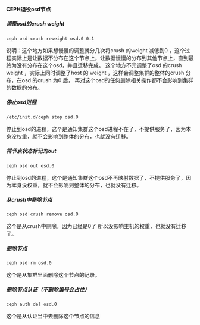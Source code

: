 #### CEPH退役osd节点

##### 调整osd的crush weight

```
ceph osd crush reweight osd.0 0.1
```

说明：这个地方如果想慢慢的调整就分几次将crush 的weight 减低到0 ，这个过程实际上是让数据不分布在这个节点上，让数据慢慢的分布到其他节点上，直到最终为没有分布在这个osd，并且迁移完成。
这个地方不光调整了osd 的crush weight ，实际上同时调整了host 的 weight ，这样会调整集群的整体的crush 分布，在osd 的crush 为0 后， 再对这个osd的任何删除相关操作都不会影响到集群的数据的分布。



##### 停止osd进程

```
/etc/init.d/ceph stop osd.0
```

停止到osd的进程，这个是通知集群这个osd进程不在了，不提供服务了，因为本身没权重，就不会影响到整体的分布，也就没有迁移。



##### 将节点状态标记为out

```
ceph osd out osd.0
```

停止到osd的进程，这个是通知集群这个osd不再映射数据了，不提供服务了，因为本身没权重，就不会影响到整体的分布，也就没有迁移。



##### 从crush中移除节点

```
ceph osd crush remove osd.0
```

这个是从crush中删除，因为已经是0了 所以没影响主机的权重，也就没有迁移了。



##### 删除节点

```
ceph osd rm osd.0
```

这个是从集群里面删除这个节点的记录。



##### 删除节点认证（不删除编号会占住）

```
ceph auth del osd.0
```

这个是从认证当中去删除这个节点的信息

